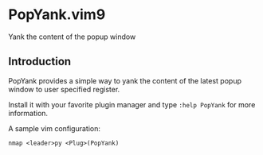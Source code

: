 # PopYank.vim9
Yank the content of the popup window

## Introduction

PopYank provides a simple way to yank the content of the latest popup window to user specified register.

Install it with your favorite plugin manager and type `:help PopYank` for more information.

A sample vim configuration:

``` vim
nmap <leader>py <Plug>(PopYank)
```


